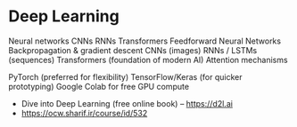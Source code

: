 # Deep Learning

Neural networks
CNNs
RNNs
Transformers
Feedforward Neural Networks
Backpropagation & gradient descent
CNNs (images)
RNNs / LSTMs (sequences)
Transformers (foundation of modern AI)
Attention mechanisms

PyTorch (preferred for flexibility)
TensorFlow/Keras (for quicker prototyping)
Google Colab for free GPU compute

- Dive into Deep Learning (free online book) – https://d2l.ai
- https://ocw.sharif.ir/course/id/532
